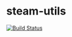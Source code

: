 steam-utils
===========

[![Build Status](https://travis-ci.org/SourceUtils/steam-utils.svg?branch=master)](https://travis-ci.org/SourceUtils/steam-utils)
